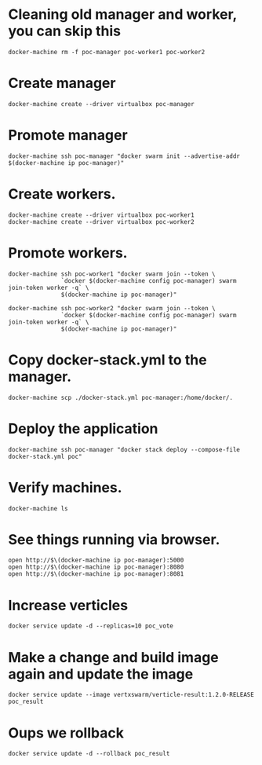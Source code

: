 # Cleaning old manager and worker, you can skip this
```
docker-machine rm -f poc-manager poc-worker1 poc-worker2
```

# Create manager
```
docker-machine create --driver virtualbox poc-manager
```

# Promote manager
```
docker-machine ssh poc-manager "docker swarm init --advertise-addr $(docker-machine ip poc-manager)"
```

# Create workers.
```
docker-machine create --driver virtualbox poc-worker1
docker-machine create --driver virtualbox poc-worker2
```

# Promote workers.
```
docker-machine ssh poc-worker1 "docker swarm join --token \
               `docker $(docker-machine config poc-manager) swarm join-token worker -q` \
               $(docker-machine ip poc-manager)"

docker-machine ssh poc-worker2 "docker swarm join --token \
               `docker $(docker-machine config poc-manager) swarm join-token worker -q` \ 
               $(docker-machine ip poc-manager)"
```

# Copy docker-stack.yml to the manager.
```
docker-machine scp ./docker-stack.yml poc-manager:/home/docker/.
```

# Deploy the application
```
docker-machine ssh poc-manager "docker stack deploy --compose-file docker-stack.yml poc"
```

# Verify machines.
```
docker-machine ls
```

# See things running via browser.

```
open http://$\(docker-machine ip poc-manager):5000
open http://$\(docker-machine ip poc-manager):8080
open http://$\(docker-machine ip poc-manager):8081
```

# Increase verticles
```
docker service update -d --replicas=10 poc_vote
```

# Make a change and build image again and update the image
```
docker service update --image vertxswarm/verticle-result:1.2.0-RELEASE poc_result
```

# Oups we rollback
```
docker service update -d --rollback poc_result
```


